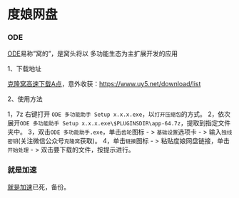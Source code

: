 # 度娘网盘

### ODE

[ODE](https://www.uy5.net/ode)易称”窝的”，是窝头将以 多功能生态为主扩展开发的应用

1、下载地址

[克隆窝高速下载A点](https://www.uy5.net/download/list/?u_user=1&path=00019700101000000001/1611iptRY1EL0552023011810483286j/1611iptRY1EL078202210220137074zo/1611iptRY1EL05720240506014422zwp)，意外收获：https://www.uy5.net/download/list

2、使用方法

1，7z 右键打开 `ODE 多功能助手 Setup x.x.x.exe`，以`打开压缩包`的方式。
2，依次展开`ODE 多功能助手 Setup x.x.x.exe\$PLUGINSDIR\app-64.7z`，提取到指定文件夹中。
3，双击`ODE 多功能助手.exe`，单击`齿轮`图标 - > `基础设置`选项卡  - > 输入`独线密钥`(关注微信公众号`克隆窝`获取)。
4，单击`链接`图标 - > 粘贴度娘网盘链接，单击`开始处理`  - > 双击要下载的文件，按提示进行。

### 就是加速

[就是加速](https://www.94speed.com)已死，备份。